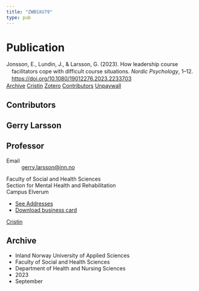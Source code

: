 ```yaml
---
title: "ZWBSXU79"
type: pub
---
```

<h1>Publication</h1>
<article id="csl-bib-container-ZWBSXU79" class="csl-bib-container">
  <div class="csl-bib-body" style="line-height: 1.35; padding-left: 1em; text-indent:-1em;">
  <div class="csl-entry">Jonsson, E., Lundin, J., &amp; Larsson, G. (2023). How leadership course facilitators cope with difficult course situations. <i>Nordic Psychology</i>, 1&#x2013;12. <a href="https://doi.org/10.1080/19012276.2023.2233703">https://doi.org/10.1080/19012276.2023.2233703</a></div>
</div>
  <div class="csl-bib-buttons">
    <a href="#taxonomy-article-ZWBSXU79" class="csl-bib-button">Archive</a>
    <a href alt="Cristin URL" class="csl-bib-button">Cristin</a>
    <a href alt="Zotero URL" class="csl-bib-button">Zotero</a>
    <a href="#contributors-article-ZWBSXU79" class="csl-bib-button">Contributors</a>
    <a href="https://doi.org/10.1080/19012276.2023.2233703" class="csl-bib-button">Unpaywall</a>
  </div>
  <div id="csl-bib-meta-container-ZWBSXU79"></div>
</article>
<div id="csl-bib-meta-ZWBSXU79" class="csl-bib-meta">
  <article id="contributors-article-ZWBSXU79" class="contributors-article">
    <h1>Contributors</h1>
    <div class="personas">
<div class="vrtx-hinn-person-card">
<div class="photo">
<i class="lar la-user-circle missing-person"></i>
</div>
<div class="info">
<hgroup><h1>Gerry Larsson</h1>
<h2>Professor</h2>
</hgroup><dl>
<dt>Email</dt>
<dd>
<a href="mailto:gerry.larsson@inn.no">gerry.larsson@inn.no</a>
</dd>
</dl>
<p>
Faculty of Social and Health Sciences<br>
Section for Mental Health and Rehabilitation<br>
Campus Elverum
</p>
<ul class="vrtx-hinn-links">
<li><a href="https://www.inn.no/english/find-an-employee/gerry-larsson.html#vrtx-hinn-addresses">See Addresses</a></li>
<li><a href="https://www.inn.no/english/find-an-employee/gerry-larsson.html?vrtx=vcf">Download business card</a></li>
</ul>
</div>
</div>
<a href="https://app.cristin.no/persons/show.jsf?id=50941" alt="Cristin URL" class="personas-cristin">Cristin</a>
</div>
  </article>
  <article id="taxonomy-article-ZWBSXU79" class="taxonomy-article">
    <h1>Archive</h1>
    <ul>
      <li>Inland Norway University of Applied Sciences</li>
      <li>Faculty of Social and Health Sciences</li>
      <li>Department of Health and Nursing Sciences</li>
      <li>2023</li>
      <li>September</li>
    </ul>
  </article>
</div>
